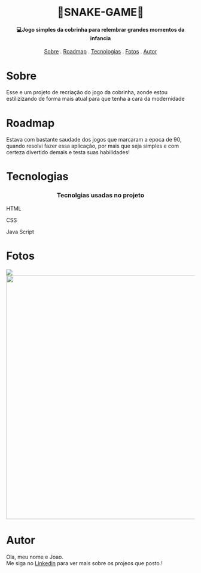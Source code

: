 <h1 align="center">
   🐍SNAKE-GAME🐍
</h1>

<h4 align="center">
  💻Jogo simples da cobrinha para relembrar grandes momentos da infancia 
</h4>

<p align="center">   
   <a href="#sobre">Sobre</a> .
   <a href="#roadmap">Roadmap</a> .
   <a href="#tecnologias">Tecnologias</a> .
   <a href="#fotos">Fotos</a> . 
   <a href="#autor">Autor</a>
 </p>


   
 # Sobre
     
     
   <p> Esse e um projeto de recriação do jogo da cobrinha, aonde estou estilizizando de forma mais 
      atual para que tenha a cara da modernidade </p>
   
   
   
   
   
   # Roadmap 
   
   <p> Estava com bastante saudade dos jogos que marcaram a epoca de 90, quando resolvi 
   fazer essa aplicação, por mais que seja simples e com certeza divertido demais e testa 
   suas habilidades! </p>
   
   
   # Tecnologias 
   <h3 align="center"> Tecnolgias usadas no projeto </h3>
  <p>HTML</p>
  <p>CSS</p>
  <p>Java Script</p>
   
   
   # Fotos 
   <div style="display: inline_block" >
   <img  src="./img/readme.gif">
   <img width="650px"  src="./img/img readme.JPG">
   </div>

   # Autor 
   <p>Ola, meu nome e Joao. <br> Me siga no <a href="https://www.linkedin.com/in/joao-soares-339642215/" target="_blank">Linkedin</a> para ver mais sobre os projeos que posto.!</p>
   
